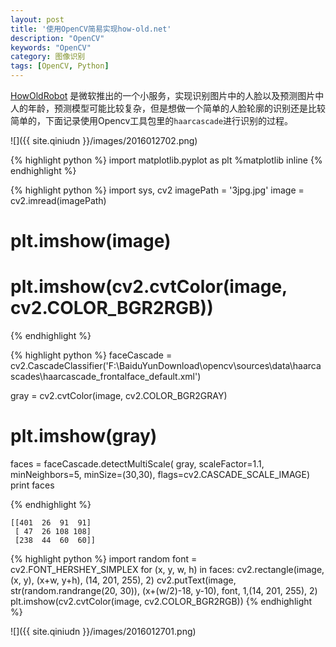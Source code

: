 ```yaml
---
layout: post
title: '使用OpenCV简易实现how-old.net'
description: "OpenCV"
keywords: "OpenCV"
category: 图像识别
tags: [OpenCV, Python]
---
```


[HowOldRobot](http://www.how-old.net) 是微软推出的一个小服务，实现识别图片中的人脸以及预测图片中人的年龄，预测模型可能比较复杂，但是想做一个简单的人脸轮廓的识别还是比较简单的，下面记录使用Opencv工具包里的`haarcascade`进行识别的过程。

![]({{ site.qiniudn }}/images/2016012702.png)

<!-- more -->

{% highlight python %}
import matplotlib.pyplot as plt
%matplotlib inline
{% endhighlight %}

{% highlight python %}
import sys, cv2
imagePath = '3jpg.jpg'
image = cv2.imread(imagePath)
# plt.imshow(image)
# plt.imshow(cv2.cvtColor(image, cv2.COLOR_BGR2RGB))
{% endhighlight %}


{% highlight python %}
faceCascade = cv2.CascadeClassifier('F:\BaiduYunDownload\opencv\sources\data\haarcascades\haarcascade_frontalface_default.xml')

gray = cv2.cvtColor(image, cv2.COLOR_BGR2GRAY)
# plt.imshow(gray)
faces = faceCascade.detectMultiScale(
    gray,
    scaleFactor=1.1,
    minNeighbors=5,
    minSize=(30,30),
    flags=cv2.CASCADE_SCALE_IMAGE)
print faces

{% endhighlight %}

    [[401  26  91  91]
     [ 47  26 108 108]
     [238  44  60  60]]
    


{% highlight python %}
import random
font = cv2.FONT_HERSHEY_SIMPLEX
for (x, y, w, h) in faces:
    cv2.rectangle(image, (x, y), (x+w, y+h), (14, 201, 255), 2)
    cv2.putText(image, str(random.randrange(20, 30)), (x+(w/2)-18, y-10), font, 1,(14, 201, 255), 2)
plt.imshow(cv2.cvtColor(image, cv2.COLOR_BGR2RGB))
{% endhighlight %}



![]({{ site.qiniudn }}/images/2016012701.png)

